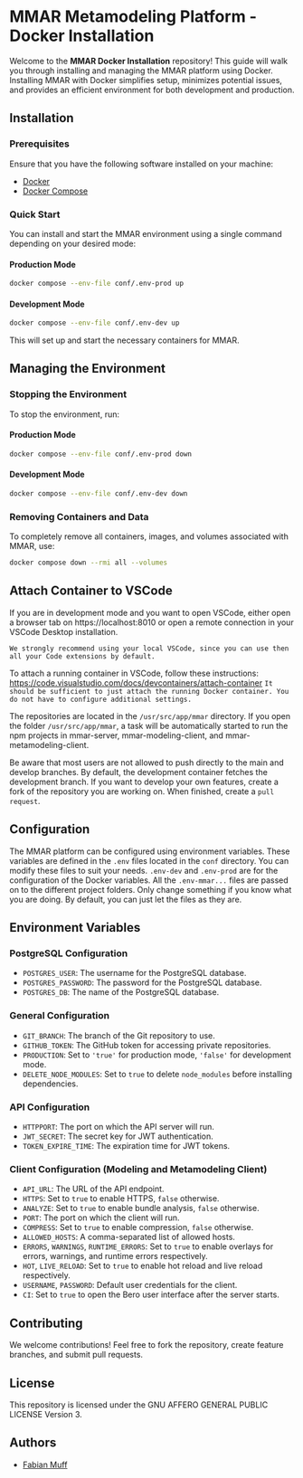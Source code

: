 # MMAR Metamodeling Platform - Docker Installation

Welcome to the **MMAR Docker Installation** repository! This guide will walk you through installing and managing the MMAR platform using Docker. Installing MMAR with Docker simplifies setup, minimizes potential issues, and provides an efficient environment for both development and production.

## Installation

### Prerequisites

Ensure that you have the following software installed on your machine:

- [Docker](https://docs.docker.com/get-docker/)
- [Docker Compose](https://docs.docker.com/compose/install/)

### Quick Start

You can install and start the MMAR environment using a single command depending on your desired mode:

#### Production Mode

```bash
docker compose --env-file conf/.env-prod up
```

#### Development Mode

```bash
docker compose --env-file conf/.env-dev up
```

This will set up and start the necessary containers for MMAR.

## Managing the Environment

### Stopping the Environment

To stop the environment, run:

#### Production Mode

```bash
docker compose --env-file conf/.env-prod down
```

#### Development Mode

```bash
docker compose --env-file conf/.env-dev down
```

### Removing Containers and Data

To completely remove all containers, images, and volumes associated with MMAR, use:

```bash
docker compose down --rmi all --volumes
```

## Attach Container to VSCode
If you are in development mode and you want to open VSCode, either open a browser tab on https://localhost:8010 or open a remote connection in your VSCode Desktop installation.

```We strongly recommend using your local VSCode, since you can use then all your Code extensions by default.```

To attach a running container in VSCode, follow these instructions: https://code.visualstudio.com/docs/devcontainers/attach-container
```It should be sufficient to just attach the running Docker container. You do not have to configure additional settings.```

The repositories are located in the ```/usr/src/app/mmar``` directory. If you open the folder ```/usr/src/app/mmar```, a task will be automatically started to run the npm projects in mmar-server, mmar-modeling-client, and mmar-metamodeling-client. 

Be aware that most users are not allowed to push directly to the main and develop branches. By default, the development container fetches the development branch. If you want to develop your own features, create a fork of the repository you are working on. When finished, create a ```pull request```.

## Configuration

The MMAR platform can be configured using environment variables. These variables are defined in the `.env` files located in the `conf` directory. You can modify these files to suit your needs. `.env-dev` and `.env-prod` are for the configuration of the Docker variables. All the `.env-mmar...` files are passed on to the different project folders. Only change something if you know what you are doing. By default, you can just let the files as they are. 

## Environment Variables

### PostgreSQL Configuration

- `POSTGRES_USER`: The username for the PostgreSQL database.
- `POSTGRES_PASSWORD`: The password for the PostgreSQL database.
- `POSTGRES_DB`: The name of the PostgreSQL database.

### General Configuration

- `GIT_BRANCH`: The branch of the Git repository to use.
- `GITHUB_TOKEN`: The GitHub token for accessing private repositories.
- `PRODUCTION`: Set to `'true'` for production mode, `'false'` for development mode.
- `DELETE_NODE_MODULES`: Set to `true` to delete `node_modules` before installing dependencies.

### API Configuration

- `HTTPPORT`: The port on which the API server will run.
- `JWT_SECRET`: The secret key for JWT authentication.
- `TOKEN_EXPIRE_TIME`: The expiration time for JWT tokens.

### Client Configuration (Modeling and Metamodeling Client)

- `API_URL`: The URL of the API endpoint.
- `HTTPS`: Set to `true` to enable HTTPS, `false` otherwise.
- `ANALYZE`: Set to `true` to enable bundle analysis, `false` otherwise.
- `PORT`: The port on which the client will run.
- `COMPRESS`: Set to `true` to enable compression, `false` otherwise.
- `ALLOWED_HOSTS`: A comma-separated list of allowed hosts.
- `ERRORS`, `WARNINGS`, `RUNTIME_ERRORS`: Set to `true` to enable overlays for errors, warnings, and runtime errors respectively.
- `HOT`, `LIVE_RELOAD`: Set to `true` to enable hot reload and live reload respectively.
- `USERNAME`, `PASSWORD`: Default user credentials for the client.
- `CI`: Set to `true` to open the Bero user interface after the server starts.

## Contributing

We welcome contributions! Feel free to fork the repository, create feature branches, and submit pull requests.

## License

This repository is licensed under the GNU AFFERO GENERAL PUBLIC LICENSE Version 3.

## Authors
- [Fabian Muff](https://www.unifr.ch/inf/digits/en/group/team/fabian-muff.html)

